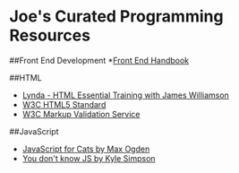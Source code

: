 # Joe's Curated Programming Resources

##Front End Development
*[Front End Handbook](http://www.frontendhandbook.com/)

##HTML
* [Lynda - HTML Essential Training with James Williamson](https://www.lynda.com/HTML-tutorials/HTML-Essential-Training/170427-2.html?srchtrk=index:1%0Alinktypeid:2%0Aq:Lynda%2B-%2BHTML%2BEssential%2BTraining%2Bwith%2BJames%2BWilliamson%0Apage:1%0As:relevance%0Asa:true%0Aproducttypeid:2)
* [W3C HTML5 Standard](https://www.w3.org/TR/html5/)
* [W3C Markup Validation Service](https://validator.w3.org/)

##JavaScript
* [JavaScript for Cats by Max Ogden](http://jsforcats.com/)
* [You don't know JS by Kyle Simpson](https://github.com/getify/You-Dont-Know-JS/blob/master/README.md)
